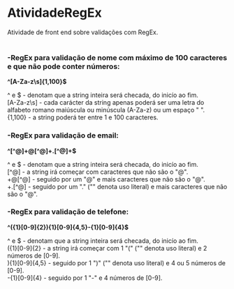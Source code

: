 # AtividadeRegEx
Atividade de front end sobre validações com RegEx.<br /><br />

### -RegEx para validação de nome com máximo de 100 caracteres e que não pode conter números:<br />
  **^[A-Za-z\s]{1,100}$<br />**

  ^ e $ - denotam que a string inteira será checada, do inicío ao fim.<br />
  [A-Za-z\s] - cada carácter da string apenas poderá ser uma letra do alfabeto romano maiúscula ou minúscula (A-Za-z) ou um espaço " ".<br />
  {1,100} - a string poderá ter entre 1 e 100 caracteres.<br />

### -RegEx para validação de email:<br />
  **^[^@]+@[^@]+\.[^@]+$<br />**

^ e $ - denotam que a string inteira será checada, do inicío ao fim.<br />
 [^@] - a string irá começar com caracteres que não são o "@".<br />
 +@[^@] - seguido por um "@" e mais caracteres que não são o "@".<br />
+\.[^@] - seguido por um "." ("\" denota uso literal) e mais caracteres que não são o "@".<br />

### -RegEx para validação de telefone:<br />
  **^\({1}[0-9]{2}\){1}[0-9]{4,5}-{1}[0-9]{4}$<br />**

  ^ e $ - denotam que a string inteira será checada, do inicío ao fim.<br />
  \({1}[0-9]{2} - a string irá começar com 1 "(" ("\" denota uso literal) e 2 números de [0-9].<br />
  \){1}[0-9]{4,5} - seguido por 1 ")" ("\" denota uso literal) e 4 ou 5 números de [0-9].<br />
  -{1}[0-9]{4} - seguido por 1 "-" e 4 números de [0-9].
